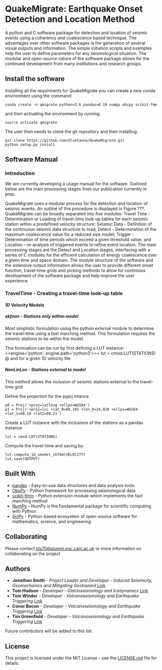 # QuakeMigrate: Earthquake Onset Detection and Location Method

A python and C software package for detection and location of seismic events using a coherency and coalescence based technique. The advantages over other software packages is the generation of several visual outputs and information. The simple initiation scripts and examples help the user to define parameters for any seismological situation. The modular and open-source nature of the software package allows for the continued development from many institutions and research groups. 

## Install the software
Installing all the requirments for QuakeMigrate you can create a new conda environment using the command:
```
conda create -n qmigrate python=3.6 pandas=0.19 numpy obspy scikit-fmm
```
and then activating the environment by running
```
source activate qmigrate
```

The user then needs to clone the git repository and then installing:
```
git clone https://github.com/Ulvetanna/QuakeMigrate.git
python setup.py install
```

## Software Manual
### Introduction
We are currently developing a usage manual for the software. Outlined below are the main processing stages from our publication currently in prep.

QuakeMigrate uses a modular process for the detection and location of seismic events. An outline of this procedure is displayed in Figure ???. QuakeMigrate can be broadly separated into five modules: Travel Time - Determination or Loading of travel-time look-up tables for each seismic station within a predefined velocity structure; Seismic Data - Definition of the continuous seismic data structure to load; Detect - Determination of the maximum coalescence value for a reduced size model; Trigger - Determination of time periods which exceed a given threshold value; and Location - re-analysis of triggered events to refine event location. The main processing stages are the Detect and Location stages, interfacing with a series of C modules for the efficient calculation of energy coalescence over a given time and space domain. The module structure of the software and the extensive output information allows the user to provide different onset function, travel-time grids and picking methods to allow for continious development of the software package and help improve the user experience.

### TravelTime - Creating a travel-time look-up table


#### 1D Velocity Models
##### skfmm - Stations only within model
Most simplistic formulation using the python external module to determine the travel-time using a fast marching method. This formulation requires the seismic stations to be within the model. 

This formuation can be run by first defining a LUT instance:
<<engine='python', engine.path='python3'>>=
lut = cmod.LUT(STATIONS)
@ 
and for a given 1D velocity file

##### NonLinLoc - Stations external to model
This method allows the inclusion of seismic stations external to the travel-time grid

Define the projection for the pyprj intance 
```
p0 = Proj('+proj=latlong +ellps=WGS84')
p1 = Proj('+proj=lcc +lat_0=60.185 +lon_0=24.820 +ellps=WGS84 +lat_1=60.18 +lat2=60.21')
```

Create a LUT instance with the inclusions of the stations as a pandas instance
```
lut = cmod.LUT(STATIONS)
```

Compute the travel-time and saving by:
```
lut.compute_1d_vmodel_skfmm(VELOCITY)
lut.save(OUTPUT)
```


## Built With
* [pandas](https://pandas.pydata.org/) - Easy-to-use data structures and data analysis tools.
* [ObsPy](https://github.com/obspy/obspy/wiki) - Python framework for processing seismological data
* [scikit-fmm](https://pythonhosted.org/scikit-fmm/) - Python extension module which implements the fast marching method
* [NumPy](http://www.numpy.org/) - NumPy is the fundamental package for scientific computing with Python
* [SciPy](https://www.scipy.org/) - Python-based ecosystem of open-source software for mathematics, science, and engineering

## Collaborating

Please contact jds70@alumni.esc.cam.ac.uk or more information on collaborating on the project

## Authors

* **Jonathan Smith** - *Project Leader and Developer* - *Induced Seismicity, Geomechanics and Mitigating Geohazard* [Link](https://www.esc.cam.ac.uk/directory/jonathan-smith)
* **Tom Hudson** - *Developer* - *Glacioseismology and Icedynamics* [Link](https://www.esc.cam.ac.uk/directory/tom-s-hudson)
* **Tom Winder** - *Developer* - *Volcanoseismology and Earthquake Triggering* [Link](https://www.esc.cam.ac.uk/directory/tom-winder)
* **Conor Bacon** - *Developer* - *Volcanoseismology and Earthquake Triggering* [Link](https://www.esc.cam.ac.uk/directory/conor-bacon)
* **Tim Greenfield** - *Developer* - *Volcanoseismology and Earthquake Triggering* [Link](https://www.esc.cam.ac.uk/directory/tim-greenfield)

Future contributors will be added to this list.

## License

This project is licensed under the MIT License - see the [LICENSE.md](LICENSE.md) file for details.
